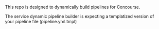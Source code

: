 This repo is designed to dynamically build pipelines for Concourse.


The service dynamic pipeline builder is expecting a templatized version of your pipeline file
(pipeline.yml.tmpl)

